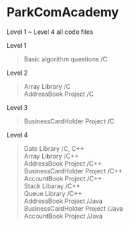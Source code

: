# ParkComAcademy
Level 1 ~ Level 4 all code files  

Level 1  
>Basic algorithm questions /C  

Level 2  
>Array Library /C  
>AddressBook Project /C  

Level 3  
>BusinessCardHolder Project /C  

Level 4  
>Date Library /C, C++  
>Array Library /C++  
>AddressBook Project /C++  
>BusinessCardHolder Project /C++  
>AccountBook Project /C++  
>Stack Libaray /C++  
>Queue Library /C++  
>AddressBook Project /Java  
>BusinessCardHolder Project /Java  
>AccountBook Project /Java  
